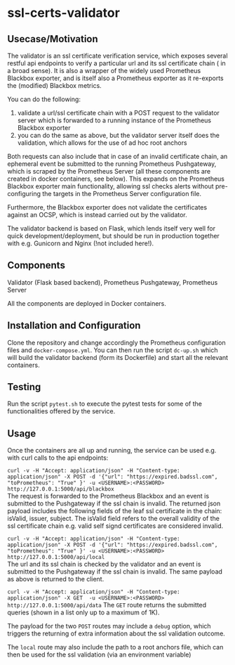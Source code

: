 # ssl-certs-validator

## Usecase/Motivation

The validator is an ssl certificate verification service, which exposes several restful api endpoints to verify a particular url and its ssl certificate chain ( in a broad sense). It is also a wrapper of the widely used Prometheus Blackbox exporter, and is itself also a Prometheus exporter as it re-exports the (modified) Blackbox metrics. 

You can do the following:
1. validate a url/ssl certificate chain  with a POST request to the validator server which is forwarded to a running instance of the Prometheus Blackbox exporter
2. you can do the same as above, but the validator server itself does the validation, which allows for the use of ad hoc root anchors

Both requests can also include that in case of an invalid certificate chain, an ephemeral event be submitted to the running Prometheus Pushgateway, which is scraped by the Prometheus Server (all these components are created in docker containers, see below).
This expands on the Prometheus Blackbox exporter main functionality, allowing ssl checks alerts without pre-configuring the targets in the Prometheus Server configuration file.

Furthermore, the Blackbox exporter does not validate the certificates against an OCSP, which is instead carried out by the validator. 

The validator backend is based on Flask, which lends itself very well for quick development/deployment, but should be run in production together with e.g. Gunicorn and Nginx (!not included here!).
## Components

Validator (Flask based backend), Prometheus Pushgateway,  Prometheus Server

All the components are deployed in Docker containers. 

## Installation and Configuration

Clone the repository and change accordingly the Prometheus configuration files and `docker-compose.yml`. You can then run the script `dc-up.sh` which will build the validator backend (form its Dockerfile) and start all the relevant containers.

## Testing

Run the script `pytest.sh` to execute the pytest tests for some of the functionalities offered by the service.

## Usage

Once the containers are all up and running, the service can be used e.g. with curl calls to the api endpoints:

`curl -v -H "Accept: application/json" -H "Content-type: application/json" -X POST -d '{"url": "https://expired.badssl.com", "toPrometheus": "True" }' -u <USERNAME>:<PASSWORD> http://127.0.0.1:5000/api/blackbox`  
The request is forwarded to the Prometheus Blackbox and an event is submitted to the Pushgateway if the ssl chain is invalid.
The returned json payload includes the following fields of the leaf ssl certificate in the chain: isValid, issuer, subject. 
The isValid field refers to the overall validity of the ssl certificate chain e.g. valid self signd certificates are considered invalid. 

`curl -v -H "Accept: application/json" -H "Content-type: application/json" -X POST -d '{"url": "https://expired.badssl.com", "toPrometheus": "True" }' -u <USERNAME>:<PASSWORD> http://127.0.0.1:5000/api/local`  
The url and its ssl chain is checked by the validator and an event is submitted to the Pushgateway if the ssl chain is invalid.
The same payload as above is returned to the client.

`curl -v -H "Accept: application/json" -H "Content-type: application/json" -X GET  -u <USERNAME>:<PASSWORD> http://127.0.0.1:5000/api/data`
The `GET` route returns the submitted queries (shown in a list only up to a maximum of 1K). 

The payload for the two `POST` routes may include a `debug` option, which triggers the returning of extra information about the ssl validation outcome. 

The `local` route may also include the path to a root anchors file, which can then be used for the ssl validation (via an environment variable)

